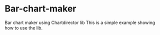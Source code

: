 # Bar-chart-maker
Bar chart maker using Chartdirector lib
This is a simple example showing how to use the lib.
